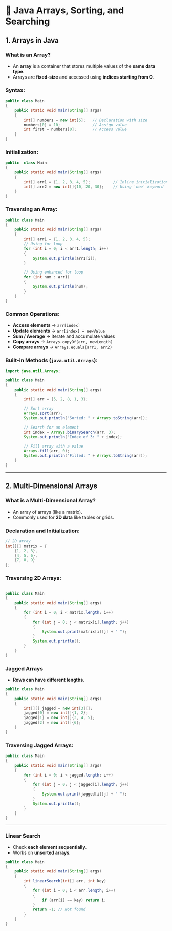 # 📘 Java Arrays, Sorting, and Searching

## 1. Arrays in Java

### What is an Array?

* An **array** is a container that stores multiple values of the **same data type**.
* Arrays are **fixed-size** and accessed using **indices starting from 0**.

### Syntax:

```java
public class Main
{
    public static void main(String[] args) 
    {
        int[] numbers = new int[5];   // Declaration with size
        numbers[0] = 10;              // Assign value
        int first = numbers[0];       // Access value
    }
}
```

### Initialization:

```java
public  class Main
{
    public static void main(String[] args) 
    {
        int[] arr1 = {1, 2, 3, 4, 5};          // Inline initialization
        int[] arr2 = new int[]{10, 20, 30};    // Using 'new' keyword
    }
}
```

### Traversing an Array:

```java
public class Main
{
    public static void main(String[] args) 
    {
        int[] arr1 = {1, 2, 3, 4, 5};
        // Using for loop
        for (int i = 0; i < arr1.length; i++) 
        {
            System.out.println(arr1[i]);
        }

        // Using enhanced for loop
        for (int num : arr1) 
        {
            System.out.println(num);
        }
    }
}
```

### Common Operations:

* **Access elements** → `arr[index]`
* **Update elements** → `arr[index] = newValue`
* **Sum / Average** → iterate and accumulate values
* **Copy arrays** → `Arrays.copyOf(arr, newLength)`
* **Compare arrays** → `Arrays.equals(arr1, arr2)`

### Built-in Methods (`java.util.Arrays`):

```java
import java.util.Arrays;

public class Main
{
    public static void main(String[] args) 
    {
        int[] arr = {5, 2, 8, 1, 3};

        // Sort array
        Arrays.sort(arr);
        System.out.println("Sorted: " + Arrays.toString(arr));

        // Search for an element
        int index = Arrays.binarySearch(arr, 3);
        System.out.println("Index of 3: " + index);

        // Fill array with a value
        Arrays.fill(arr, 0);
        System.out.println("Filled: " + Arrays.toString(arr));
    }
}
```

---

## 2. Multi-Dimensional Arrays

### What is a Multi-Dimensional Array?

* An array of arrays (like a matrix).
* Commonly used for **2D data** like tables or grids.

### Declaration and Initialization:

```java
// 2D array
int[][] matrix = {
    {1, 2, 3},
    {4, 5, 6},
    {7, 8, 9}
};
```

### Traversing 2D Arrays:

```java

public class Main
{
    public static void main(String[] args) 
    {
        for (int i = 0; i < matrix.length; i++) 
        {
            for (int j = 0; j < matrix[i].length; j++) 
            {
                System.out.print(matrix[i][j] + " ");
            }
            System.out.println();
        }
    }
}
```

### Jagged Arrays

* **Rows can have different lengths**.

```java
public class Main
{
    public static void main(String[] args) 
    {
        int[][] jagged = new int[3][];
        jagged[0] = new int[]{1, 2};
        jagged[1] = new int[]{3, 4, 5};
        jagged[2] = new int[]{6};
    }
}
```

### Traversing Jagged Arrays:

```java
public class Main
{
    public static void main(String[] args) 
    {
        for (int i = 0; i < jagged.length; i++) 
        {
            for (int j = 0; j < jagged[i].length; j++) 
            {
                System.out.print(jagged[i][j] + " ");
            }
            System.out.println();
        }
    }
}
```

---

### Linear Search

* Check **each element sequentially**.
* Works on **unsorted arrays**.

```java
public class Main
{
    public static void main(String[] args) 
    {
        int linearSearch(int[] arr, int key) 
        {
            for (int i = 0; i < arr.length; i++) 
            {
                if (arr[i] == key) return i;
            }
            return -1; // Not found
        }
    }
}
```




